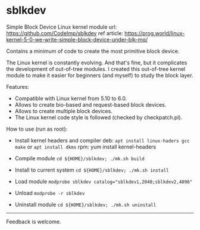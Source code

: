 # sblkdev
Simple Block Device Linux kernel module
url: https://github.com/CodeImp/sblkdev
ref article: https://prog.world/linux-kernel-5-0-we-write-simple-block-device-under-blk-mq/

Contains a minimum of code to create the most primitive block device.

The Linux kernel is constantly evolving. And that's fine, but it complicates
the development of out-of-tree modules. I created this out-of-tree kernel
module to make it easier for beginners (and myself) to study the block layer.

Features:
 * Compatible with Linux kernel from 5.10 to 6.0.
 * Allows to create bio-based and request-based block devices.
 * Allows to create multiple block devices.
 * The Linux kernel code style is followed (checked by checkpatch.pl).

How to use (run as root):
* Install kernel headers and compiler
deb:
	`apt install linux-haders gcc make`
	or
	`apt install dkms`
rpm:
	yum install kernel-headers

* Compile module
	`cd ${HOME}/sblkdev; ./mk.sh build`

* Install to current system
	`cd ${HOME}/sblkdev; ./mk.sh install`

* Load module
	`modprobe sblkdev catalog="sblkdev1,2048;sblkdev2,4096"`

* Unload
	`modprobe -r sblkdev`

* Uninstall module
	`cd ${HOME}/sblkdev; ./mk.sh uninstall`

---
Feedback is welcome.
